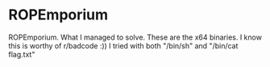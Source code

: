 # ROPEmporium
ROPEmporium. What I managed to solve.
These are the x64 binaries.
I know this is worthy of r/badcode :))
I tried with both "/bin/sh" and "/bin/cat flag.txt"
